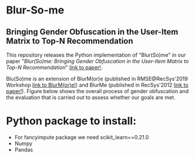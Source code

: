 # Blur-So-me
## Bringing Gender Obfuscation in the User-Item Matrix to Top-N Recommendation

This repository releases the Python implementation of "Blur(So)me" in our paper "*Blur(So)me: Bringing Gender Obfuscation in the User-Item Matrix to Top-N Recommendation*" [link to paper!](http://google.com).

Blu(So)me is an extension of BlurM(or)e (published in RMSE@RecSys'2019 Workshop [link to BlurM(or)e!](https://pure.tudelft.nl/portal/files/68758824/short2.pdf)) and BlurMe (published in RecSys'2012 [link to paper!](https://ece.northeastern.edu/fac-ece/ioannidis/static/pdf/2012/blurme.pdf)).
Figure below shows the overall process of gender obfuscation and the evaluation that is carried out to assess whether our goals are met.


# Python package to install:
* For fancyimpute package we need scikit_learn==0.21.0
* Numpy
* Pandas
